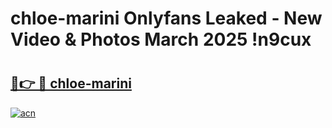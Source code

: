 # chloe-marini Onlyfans Leaked - New Video & Photos March 2025 !n9cux

# <h2><a href="https://a0d9xm.iuczelnia.edu.pl?title=chloe-marini&ref=n9cux">🔗👉 🔴 chloe-marini</a></h2>

[![acn](https://github.com/user-attachments/assets/0f9c940e-d8b0-45ae-aac7-cd30a18b3e1c)](https://a0d9xm.iuczelnia.edu.pl?title=chloe-marini&ref=n9cux)

